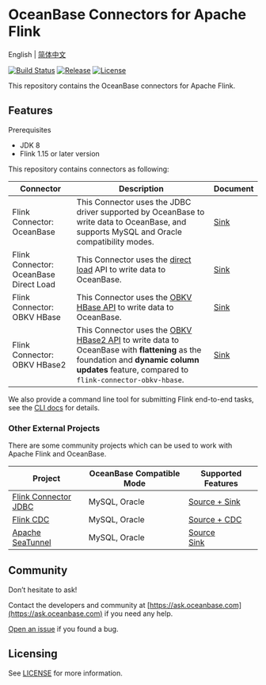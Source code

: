 # OceanBase Connectors for Apache Flink

English | [简体中文](README_CN.md)

[![Build Status](https://github.com/oceanbase/flink-connector-oceanbase/actions/workflows/push_pr.yml/badge.svg?branch=main)](https://github.com/oceanbase/flink-connector-oceanbase/actions/workflows/push_pr.yml?query=branch%3Amain)
[![Release](https://img.shields.io/github/release/oceanbase/flink-connector-oceanbase.svg)](https://github.com/oceanbase/flink-connector-oceanbase/releases)
[![License](https://img.shields.io/badge/License-Apache_2.0-blue.svg)](LICENSE)

This repository contains the OceanBase connectors for Apache Flink.

## Features

Prerequisites

- JDK 8
- Flink 1.15 or later version

This repository contains connectors as following:

|               Connector                |                                                                                                                    Description                                                                                                                    |                         Document                          |
|----------------------------------------|---------------------------------------------------------------------------------------------------------------------------------------------------------------------------------------------------------------------------------------------------|-----------------------------------------------------------|
| Flink Connector: OceanBase             | This Connector uses the JDBC driver supported by OceanBase to write data to OceanBase, and supports MySQL and Oracle compatibility modes.                                                                                                         | [Sink](docs/sink/flink-connector-oceanbase.md)            |
| Flink Connector: OceanBase Direct Load | This Connector uses the [direct load](https://en.oceanbase.com/docs/common-oceanbase-database-10000000001375568) API to write data to OceanBase.                                                                                                  | [Sink](docs/sink/flink-connector-oceanbase-directload.md) |
| Flink Connector: OBKV HBase            | This Connector uses the [OBKV HBase API](https://github.com/oceanbase/obkv-hbase-client-java) to write data to OceanBase.                                                                                                                         | [Sink](docs/sink/flink-connector-obkv-hbase.md)           |
| Flink Connector: OBKV HBase2           | This Connector uses the [OBKV HBase2 API](https://github.com/oceanbase/obkv-hbase-client-java) to write data to OceanBase with **flattening** as the foundation and **dynamic column updates** feature, compared to `flink-connector-obkv-hbase`. | [Sink](docs/sink/flink-connector-obkv-hbase2.md)          |

We also provide a command line tool for submitting Flink end-to-end tasks, see the [CLI docs](docs/cli/README.md) for details.

### Other External Projects

There are some community projects which can be used to work with Apache Flink and OceanBase.

|                                Project                                 | OceanBase Compatible Mode |                                                                  Supported Features                                                                  |
|------------------------------------------------------------------------|---------------------------|------------------------------------------------------------------------------------------------------------------------------------------------------|
| [Flink Connector JDBC](https://github.com/apache/flink-connector-jdbc) | MySQL, Oracle             | [Source + Sink](https://nightlies.apache.org/flink/flink-docs-release-1.19/docs/connectors/table/jdbc/)                                              |
| [Flink CDC](https://github.com/ververica/flink-cdc-connectors)         | MySQL, Oracle             | [Source + CDC](https://nightlies.apache.org/flink/flink-cdc-docs-master/docs/connectors/flink-sources/oceanbase-cdc/)                                |
| [Apache SeaTunnel](https://github.com/apache/seatunnel)                | MySQL, Oracle             | [Source](https://seatunnel.apache.org/docs/connector-v2/source/OceanBase)<br/> [Sink](https://seatunnel.apache.org/docs/connector-v2/sink/OceanBase) |

## Community

Don’t hesitate to ask!

Contact the developers and community at [https://ask.oceanbase.com](https://ask.oceanbase.com) if you need any help.

[Open an issue](https://github.com/oceanbase/flink-connector-oceanbase/issues) if you found a bug.

## Licensing

See [LICENSE](LICENSE) for more information.
